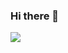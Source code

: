 ### Hi there 👋

<!--
![eye-12452](https://github.com/user-attachments/assets/3f74a196-c006-444f-a40a-5bd3a5d6959e)
-->
<img src="https://media2.giphy.com/media/v1.Y2lkPTc5MGI3NjExaGJ4c3M2ZmI1MW1tcGc5enRuNDNuZGVmbW4xcG1kN3VwdmhwdDA2byZlcD12MV9pbnRlcm5hbF9naWZfYnlfaWQmY3Q9Zw/3og0IV7MOCfnm85iRa/giphy.webp" />


<!--
![new-artificial-intelligence-tool-accelerates-discovery-of-truly-new-materials](https://github.com/user-attachments/assets/eb57047a-2333-4a09-8ceb-89f3717c6b6e)
-->

<!--
![Computer Science](https://github.com/user-attachments/assets/97fcd3fe-87ab-42e4-96a4-2a67ea26b694)
-->



<!--
**imckr/imckr** is a ✨ _special_ ✨ repository because its `README.md` (this file) appears on your GitHub profile.

Here are some ideas to get you started:

- 🔭 I’m currently working on ...
- 🌱 I’m currently learning ...
- 👯 I’m looking to collaborate on ...
- 🤔 I’m looking for help with ...
- 💬 Ask me about ...
- 📫 How to reach me: ...
- 😄 Pronouns: ...
- ⚡ Fun fact: ...
-->
